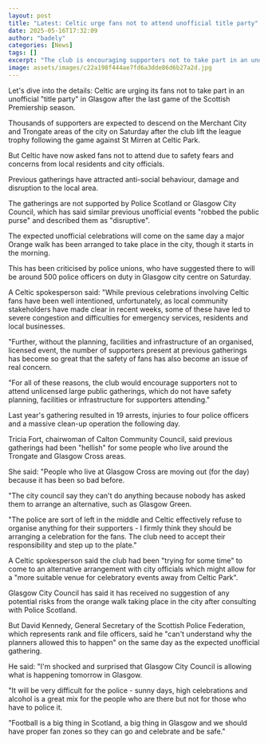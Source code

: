 ```yaml
---
layout: post
title: "Latest: Celtic urge fans not to attend unofficial title party"
date: 2025-05-16T17:32:09
author: "badely"
categories: [News]
tags: []
excerpt: "The club is encouraging supporters not to take part in an unofficial 'title party' in Glasgow because of safety concerns."
image: assets/images/c22a198f444ae7fd6a3dde86d6b27a2d.jpg
---
```


Let's dive into the details: Celtic are urging its fans not to take part in an unofficial "title party" in Glasgow after the last game of the Scottish Premiership season.

Thousands of supporters are expected to descend on the Merchant City and Trongate areas of the city on Saturday after the club lift the league trophy following the game against St Mirren at Celtic Park.

But Celtic have now asked fans not to attend due to safety fears and concerns from local residents and city officials.

Previous gatherings have attracted anti-social behaviour, damage and disruption to the local area.

The gatherings are not supported by Police Scotland or Glasgow City Council, which has said similar previous unofficial events "robbed the public purse" and described them as "disruptive".

The expected unofficial celebrations will come on the same day a major Orange walk has been arranged to take place in the city, though it starts in the morning.

This has been criticised by police unions, who have suggested there to will be around 500 police officers on duty in Glasgow city centre on Saturday.

A Celtic spokesperson said: "While previous celebrations involving Celtic fans have been well intentioned, unfortunately, as local community stakeholders have made clear in recent weeks, some of these have led to severe congestion and difficulties for emergency services, residents and local businesses.

"Further, without the planning, facilities and infrastructure of an organised, licensed event, the number of supporters present at previous gatherings has become so great that the safety of fans has also become an issue of real concern.

"For all of these reasons, the club would encourage supporters not to attend unlicensed large public gatherings, which do not have safety planning, facilities or infrastructure for supporters attending."

Last year's gathering resulted in 19 arrests, injuries to four police officers and a massive clean-up operation the following day.

Tricia Fort, chairwoman of Calton Community Council, said previous gatherings had been "hellish" for some people who live around the Trongate and Glasgow Cross areas. 

She said: "People who live at Glasgow Cross are moving out (for the day) because it has been so bad before.

"The city council say they can't do anything because nobody has asked them to arrange an alternative, such as Glasgow Green.

"The police are sort of left in the middle and Celtic effectively refuse to organise anything for their supporters - I firmly think they should be arranging a celebration for the fans. The club need to accept their responsibility and step up to the plate."

A Celtic spokesperson said the club had been "trying for some time" to come to an alternative arrangement with city officials which might allow for a "more suitable venue for celebratory events away from Celtic Park". 

Glasgow City Council has said it has received no suggestion of any potential risks from the orange walk taking place in the city after consulting with Police Scotland.

But David Kennedy, General Secretary of the Scottish Police Federation, which represents rank and file officers, said he "can't understand why the planners allowed this to happen" on the same day as the expected unofficial gathering. 

He said: "I'm shocked and surprised that Glasgow City Council is allowing what is happening tomorrow in Glasgow.

"It will be very difficult for the police - sunny days, high celebrations and alcohol is a great mix for the people who are there but not for those who have to police it.

"Football is a big thing in Scotland, a big thing in Glasgow and we should have proper fan zones so they can go and celebrate and be safe."

